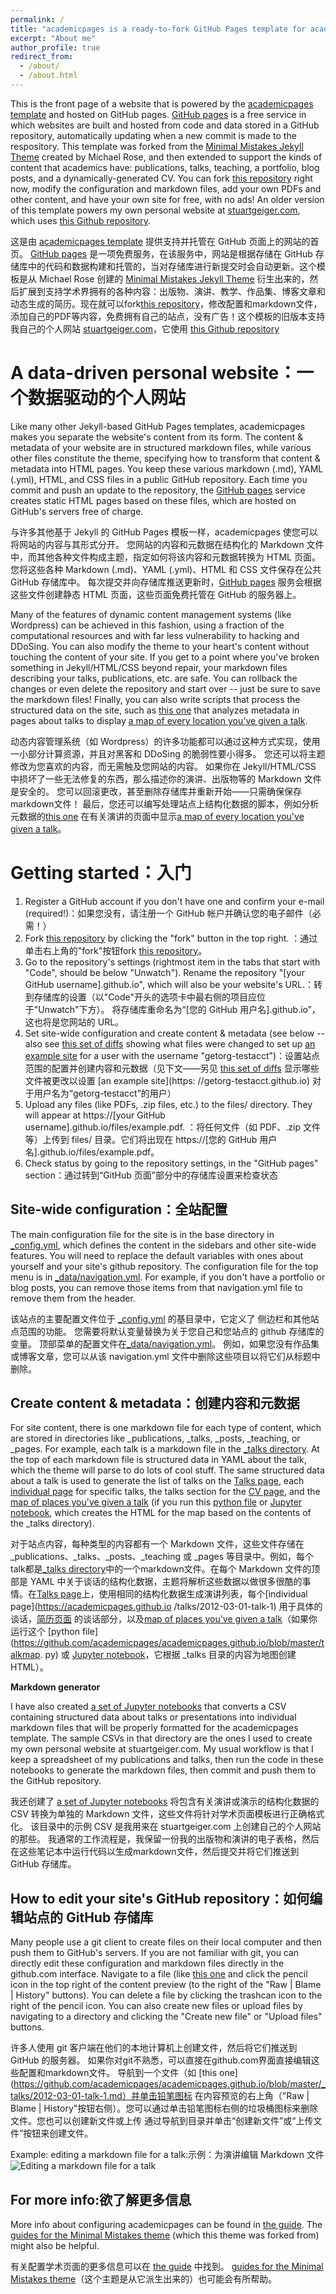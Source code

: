 ```yaml
---
permalink: /
title: "academicpages is a ready-to-fork GitHub Pages template for academic personal websites"
excerpt: "About me"
author_profile: true
redirect_from: 
  - /about/
  - /about.html
---
```


This is the front page of a website that is powered by the [academicpages template](https://github.com/academicpages/academicpages.github.io) and hosted on GitHub pages. [GitHub pages](https://pages.github.com) is a free service in which websites are built and hosted from code and data stored in a GitHub repository, automatically updating when a new commit is made to the respository. This template was forked from the [Minimal Mistakes Jekyll Theme](https://mmistakes.github.io/minimal-mistakes/) created by Michael Rose, and then extended to support the kinds of content that academics have: publications, talks, teaching, a portfolio, blog posts, and a dynamically-generated CV. You can fork [this repository](https://github.com/academicpages/academicpages.github.io) right now, modify the configuration and markdown files, add your own PDFs and other content, and have your own site for free, with no ads! An older version of this template powers my own personal website at [stuartgeiger.com](http://stuartgeiger.com), which uses [this Github repository](https://github.com/staeiou/staeiou.github.io).

这是由 [academicpages template](https://github.com/academicpages/academicpages.github.io) 提供支持并托管在 GitHub 页面上的网站的首页。 [GitHub pages](https://pages.github.com) 是一项免费服务，在该服务中，网站是根据存储在 GitHub 存储库中的代码和数据构建和托管的，当对存储库进行新提交时会自动更新。这个模板是从 Michael Rose 创建的 [Minimal Mistakes Jekyll Theme](https://mmistakes.github.io/minimal-mistakes/) 衍生出来的，然后扩展到支持学术界拥有的各种内容：出版物、演讲、教学、作品集、博客文章和动态生成的简历。现在就可以fork[this repository](https://github.com/academicpages/academicpages.github.io)，修改配置和markdown文件，添加自己的PDF等内容，免费拥有自己的站点，没有广告！这个模板的旧版本支持我自己的个人网站 [stuartgeiger.com](http://stuartgeiger.com)，它使用 [this Github repository](https://github.com/staeiou/staeiou.github.io )

A data-driven personal website：一个数据驱动的个人网站
======
Like many other Jekyll-based GitHub Pages templates, academicpages makes you separate the website's content from its form. The content & metadata of your website are in structured markdown files, while various other files constitute the theme, specifying how to transform that content & metadata into HTML pages. You keep these various markdown (.md), YAML (.yml), HTML, and CSS files in a public GitHub repository. Each time you commit and push an update to the repository, the [GitHub pages](https://pages.github.com/) service creates static HTML pages based on these files, which are hosted on GitHub's servers free of charge.

与许多其他基于 Jekyll 的 GitHub Pages 模板一样，academicpages 使您可以将网站的内容与其形式分开。 您网站的内容和元数据在结构化的 Markdown 文件中，而其他各种文件构成主题，指定如何将该内容和元数据转换为 HTML 页面。 您将这些各种 Markdown (.md)、YAML (.yml)、HTML 和 CSS 文件保存在公共 GitHub 存储库中。 每次提交并向存储库推送更新时，[GitHub pages](https://pages.github.com/) 服务会根据这些文件创建静态 HTML 页面，这些页面免费托管在 GitHub 的服务器上。

Many of the features of dynamic content management systems (like Wordpress) can be achieved in this fashion, using a fraction of the computational resources and with far less vulnerability to hacking and DDoSing. You can also modify the theme to your heart's content without touching the content of your site. If you get to a point where you've broken something in Jekyll/HTML/CSS beyond repair, your markdown files describing your talks, publications, etc. are safe. You can rollback the changes or even delete the repository and start over -- just be sure to save the markdown files! Finally, you can also write scripts that process the structured data on the site, such as [this one](https://github.com/academicpages/academicpages.github.io/blob/master/talkmap.ipynb) that analyzes metadata in pages about talks to display [a map of every location you've given a talk](https://academicpages.github.io/talkmap.html).

动态内容管理系统（如 Wordpress）的许多功能都可以通过这种方式实现，使用一小部分计算资源，并且对黑客和 DDoSing 的脆弱性要小得多。 您还可以将主题修改为您喜欢的内容，而无需触及您网站的内容。 如果你在 Jekyll/HTML/CSS 中损坏了一些无法修复的东西，那么描述你的演讲、出版物等的 Markdown 文件是安全的。 您可以回滚更改，甚至删除存储库并重新开始——只需确保保存markdown文件！ 最后，您还可以编写处理站点上结构化数据的脚本，例如分析元数据的[this one](https://github.com/academicpages/academicpages.github.io/blob/master/talkmap.ipynb) 在有关演讲的页面中显示[a map of every location you've given a talk](https://academicpages.github.io/talkmap.html)。

Getting started：入门
======
1. Register a GitHub account if you don't have one and confirm your e-mail (required!)：如果您没有，请注册一个 GitHub 帐户并确认您的电子邮件（必需！）
1. Fork [this repository](https://github.com/academicpages/academicpages.github.io) by clicking the "fork" button in the top right. ：通过单击右上角的"fork"按钮fork [this repository](https://github.com/academicpages/academicpages.github.io)。
1. Go to the repository's settings (rightmost item in the tabs that start with "Code", should be below "Unwatch"). Rename the repository "[your GitHub username].github.io", which will also be your website's URL.：转到存储库的设置（以"Code"开头的选项卡中最右侧的项目应位于"Unwatch"下方）。 将存储库重命名为“[您的 GitHub 用户名].github.io”，这也将是您网站的 URL。
1. Set site-wide configuration and create content & metadata (see below -- also see [this set of diffs](http://archive.is/3TPas) showing what files were changed to set up [an example site](https://getorg-testacct.github.io) for a user with the username "getorg-testacct")：设置站点范围的配置并创建内容和元数据（见下文——另见 [this set of diffs](http://archive.is/3TPas) 显示哪些文件被更改以设置 [an example site](https: //getorg-testacct.github.io) 对于用户名为“getorg-testacct”的用户）
1. Upload any files (like PDFs, .zip files, etc.) to the files/ directory. They will appear at https://[your GitHub username].github.io/files/example.pdf. ：将任何文件（如 PDF、.zip 文件等）上传到 files/ 目录。它们将出现在 https://[您的 GitHub 用户名].github.io/files/example.pdf。
1. Check status by going to the repository settings, in the "GitHub pages" section：通过转到“GitHub 页面”部分中的存储库设置来检查状态

Site-wide configuration：全站配置
------
The main configuration file for the site is in the base directory in [_config.yml](https://github.com/academicpages/academicpages.github.io/blob/master/_config.yml), which defines the content in the sidebars and other site-wide features. You will need to replace the default variables with ones about yourself and your site's github repository. The configuration file for the top menu is in [_data/navigation.yml](https://github.com/academicpages/academicpages.github.io/blob/master/_data/navigation.yml). For example, if you don't have a portfolio or blog posts, you can remove those items from that navigation.yml file to remove them from the header. 

该站点的主要配置文件位于 [_config.yml](https://github.com/academicpages/academicpages.github.io/blob/master/_config.yml) 的基目录中，它定义了 侧边栏和其他站点范围的功能。 您需要将默认变量替换为关于您自己和您站点的 github 存储库的变量。 顶部菜单的配置文件在[_data/navigation.yml](https://github.com/academicpages/academicpages.github.io/blob/master/_data/navigation.yml)。 例如，如果您没有作品集或博客文章，您可以从该 navigation.yml 文件中删除这些项目以将它们从标题中删除。

Create content & metadata：创建内容和元数据
------
For site content, there is one markdown file for each type of content, which are stored in directories like _publications, _talks, _posts, _teaching, or _pages. For example, each talk is a markdown file in the [_talks directory](https://github.com/academicpages/academicpages.github.io/tree/master/_talks). At the top of each markdown file is structured data in YAML about the talk, which the theme will parse to do lots of cool stuff. The same structured data about a talk is used to generate the list of talks on the [Talks page](https://academicpages.github.io/talks), each [individual page](https://academicpages.github.io/talks/2012-03-01-talk-1) for specific talks, the talks section for the [CV page](https://academicpages.github.io/cv), and the [map of places you've given a talk](https://academicpages.github.io/talkmap.html) (if you run this [python file](https://github.com/academicpages/academicpages.github.io/blob/master/talkmap.py) or [Jupyter notebook](https://github.com/academicpages/academicpages.github.io/blob/master/talkmap.ipynb), which creates the HTML for the map based on the contents of the _talks directory).

对于站点内容，每种类型的内容都有一个 Markdown 文件，这些文件存储在 _publications、_talks、_posts、_teaching 或 _pages 等目录中。例如，每个talk都是[_talks directory](https://github.com/academicpages/academicpages.github.io/tree/master/_talks)中的一个markdown文件。在每个 Markdown 文件的顶部是 YAML 中关于谈话的结构化数据，主题将解析这些数据以做很多很酷的事情。在[Talks page](https://academicpages.github.io/talks)上，使用相同的结构化数据生成演讲列表，每个[individual page](https://academicpages.github.io /talks/2012-03-01-talk-1) 用于具体的谈话，[简历页面](https://academicpages.github.io/cv) 的谈话部分，以及[map of places you've given a talk](https://academicpages.github.io/talkmap.html)（如果你运行这个 [python file](https://github.com/academicpages/academicpages.github.io/blob/master/talkmap. py) 或 [Jupyter notebook](https://github.com/academicpages/academicpages.github.io/blob/master/talkmap.ipynb)，它根据 _talks 目录的内容为地图创建 HTML）。

**Markdown generator**

I have also created [a set of Jupyter notebooks](https://github.com/academicpages/academicpages.github.io/tree/master/markdown_generator
) that converts a CSV containing structured data about talks or presentations into individual markdown files that will be properly formatted for the academicpages template. The sample CSVs in that directory are the ones I used to create my own personal website at stuartgeiger.com. My usual workflow is that I keep a spreadsheet of my publications and talks, then run the code in these notebooks to generate the markdown files, then commit and push them to the GitHub repository.

我还创建了 [a set of Jupyter notebooks](https://github.com/academicpages/academicpages.github.io/tree/master/markdown_generator
) 将包含有关演讲或演示的结构化数据的 CSV 转换为单独的 Markdown 文件，这些文件将针对学术页面模板进行正确格式化。 该目录中的示例 CSV 是我用来在 stuartgeiger.com 上创建自己的个人网站的那些。 我通常的工作流程是，我保留一份我的出版物和演讲的电子表格，然后在这些笔记本中运行代码以生成markdown文件，然后提交并将它们推送到 GitHub 存储库。

How to edit your site's GitHub repository：如何编辑站点的 GitHub 存储库
------
Many people use a git client to create files on their local computer and then push them to GitHub's servers. If you are not familiar with git, you can directly edit these configuration and markdown files directly in the github.com interface. Navigate to a file (like [this one](https://github.com/academicpages/academicpages.github.io/blob/master/_talks/2012-03-01-talk-1.md) and click the pencil icon in the top right of the content preview (to the right of the "Raw | Blame | History" buttons). You can delete a file by clicking the trashcan icon to the right of the pencil icon. You can also create new files or upload files by navigating to a directory and clicking the "Create new file" or "Upload files" buttons. 

许多人使用 git 客户端在他们的本地计算机上创建文件，然后将它们推送到 GitHub 的服务器。 如果你对git不熟悉，可以直接在github.com界面直接编辑这些配置和markdown文件。 导航到一个文件（如 [this one](https://github.com/academicpages/academicpages.github.io/blob/master/_talks/2012-03-01-talk-1.md）并单击铅笔图标 在内容预览的右上角（"Raw | Blame | History"按钮右侧）。您可以通过单击铅笔图标右侧的垃圾桶图标来删除文件。您也可以创建新文件或上传 通过导航到目录并单击“创建新文件”或“上传文件”按钮来创建文件。

Example: editing a markdown file for a talk:示例：为演讲编辑 Markdown 文件
![Editing a markdown file for a talk](/images/editing-talk.png)

For more info:欲了解更多信息
------
More info about configuring academicpages can be found in [the guide](https://academicpages.github.io/markdown/). The [guides for the Minimal Mistakes theme](https://mmistakes.github.io/minimal-mistakes/docs/configuration/) (which this theme was forked from) might also be helpful.

有关配置学术页面的更多信息可以在 [the guide](https://academicpages.github.io/markdown/) 中找到。 [guides for the Minimal Mistakes theme](https://mmistakes.github.io/minimal-mistakes/docs/configuration/)（这个主题是从它派生出来的）也可能会有所帮助。
